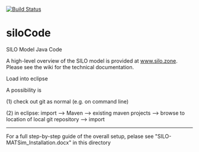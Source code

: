 [![Build Status](https://travis-ci.org/msmobility/silo.svg?branch=master)](https://travis-ci.org/msmobility/silo)

# siloCode
SILO Model Java Code

A high-level overview of the SILO model is provided at www.silo.zone. Please see the wiki for the technical documentation.

Load into eclipse

A possibility is

(1) check out git as normal (e.g. on command line)

(2) in eclipse: import --> Maven --> existing maven projects --> browse to location of local git repository --> import

-----

For a full step-by-step guide of the overall setup, pelase see "SILO-MATSim_Installation.docx" in this directory

